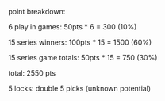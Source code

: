 point breakdown:

6 play in games: 50pts \* 6 = 300 (10%)

15 series winners: 100pts \* 15 = 1500 (60%)

15 series game totals: 50pts \* 15 = 750 (30%)

total: 2550 pts

5 locks: double 5 picks (unknown potential)
